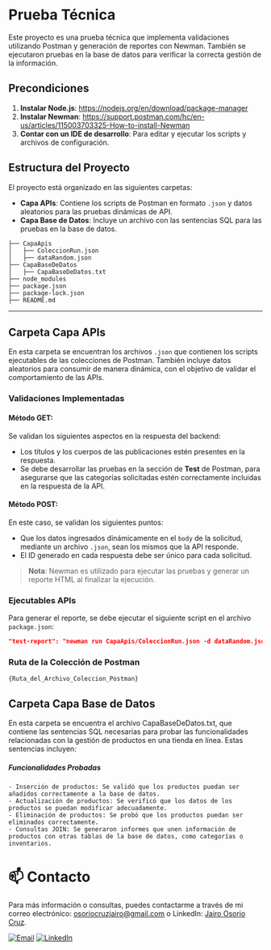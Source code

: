 # Prueba Técnica

Este proyecto es una prueba técnica que implementa validaciones utilizando Postman y generación de reportes con Newman. También se ejecutaron pruebas en la base de datos para verificar la correcta gestión de la información.

## Precondiciones

1. **Instalar Node.js**: https://nodejs.org/en/download/package-manager
2. **Instalar Newman**: https://support.postman.com/hc/en-us/articles/115003703325-How-to-install-Newman
3. **Contar con un IDE de desarrollo**: Para editar y ejecutar los scripts y archivos de configuración.

## Estructura del Proyecto

El proyecto está organizado en las siguientes carpetas:

- **Capa APIs**: Contiene los scripts de Postman en formato `.json` y datos aleatorios para las pruebas dinámicas de API.
- **Capa Base de Datos**: Incluye un archivo con las sentencias SQL para las pruebas en la base de datos.
````
├── CapaApis
│   ├── ColeccionRun.json
│   ├── dataRandom.json
├── CapaBaseDeDatos
│   ├── CapaBaseDeDatos.txt
├── node_modules
├── package.json
├── package-lock.json
├── README.md
````
---

## Carpeta Capa APIs

En esta carpeta se encuentran los archivos `.json` que contienen los scripts ejecutables de las colecciones de Postman. También incluye datos aleatorios para consumir de manera dinámica, con el objetivo de validar el comportamiento de las APIs.

### Validaciones Implementadas

#### **Método GET**:
Se validan los siguientes aspectos en la respuesta del backend:

- Los títulos y los cuerpos de las publicaciones estén presentes en la respuesta.
- Se debe desarrollar las pruebas en la sección de **Test** de Postman, para asegurarse que las categorías solicitadas estén correctamente incluidas en la respuesta de la API.

#### **Método POST**:
En este caso, se validan los siguientes puntos:

- Que los datos ingresados dinámicamente en el `body` de la solicitud, mediante un archivo `.json`, sean los mismos que la API responde.
- El ID generado en cada respuesta debe ser único para cada solicitud.

> **Nota**: Newman es utilizado para ejecutar las pruebas y generar un reporte HTML al finalizar la ejecución.
### Ejecutables APIs

Para generar el reporte, se debe ejecutar el siguiente script en el archivo `package.json`:

```json
"test-report": "newman run CapaApis/ColeccionRun.json -d dataRandom.json -r html --reporter-html-export Newman_Report.html"
```

### Ruta de la Colección de Postman

````
{Ruta_del_Archivo_Coleccion_Postman}
````

## Carpeta Capa Base de Datos

En esta carpeta se encuentra el archivo CapaBaseDeDatos.txt, que contiene las sentencias SQL necesarias para probar las funcionalidades relacionadas con la gestión de productos en una tienda en línea. Estas sentencias incluyen:
##### Funcionalidades Probadas

    - Inserción de productos: Se validó que los productos puedan ser añadidos correctamente a la base de datos.
    - Actualización de productos: Se verificó que los datos de los productos se puedan modificar adecuadamente.
    - Eliminación de productos: Se probó que los productos puedan ser eliminados correctamente.
    - Consultas JOIN: Se generaron informes que unen información de productos con otras tablas de la base de datos, como categorías o inventarios.

#  📫 Contacto
Para más información o consultas, puedes contactarme a través de mi correo electrónico: [osoriocruzjairo@gmail.com](mailto:osoriocruzjairo@gmail.com) o LinkedIn: [Jairo Osorio Cruz](https://www.linkedin.com/in/jairo-osorio-c-8461061b3/).

[![Email](https://img.shields.io/badge/-Email-D14836?style=flat&logo=gmail&logoColor=white)](mailto:osoriocruzjairo@gmail.com)
[![LinkedIn](https://img.shields.io/badge/-LinkedIn-0077B5?style=flat&logo=linkedin&logoColor=white)](https://www.linkedin.com/in/jairo-osorio-c-8461061b3/)